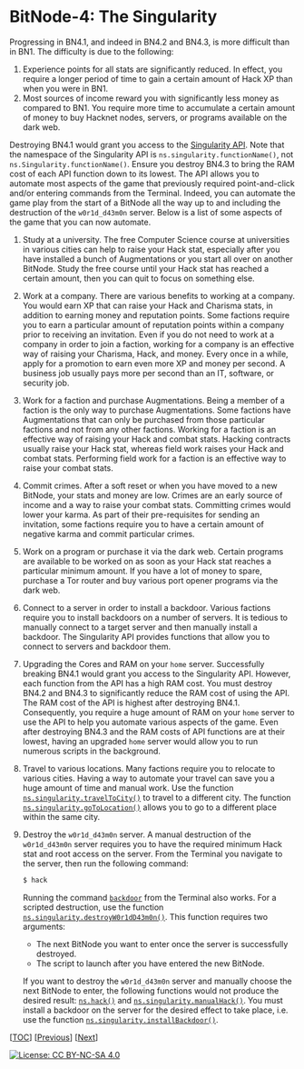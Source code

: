 # BitNode-4: The Singularity

Progressing in BN4.1, and indeed in BN4.2 and BN4.3, is more difficult than in
BN1. The difficulty is due to the following:

1. Experience points for all stats are significantly reduced. In effect, you
   require a longer period of time to gain a certain amount of Hack XP than when
   you were in BN1.
1. Most sources of income reward you with significantly less money as compared
   to BN1. You require more time to accumulate a certain amount of money to buy
   Hacknet nodes, servers, or programs available on the dark web.

Destroying BN4.1 would grant you access to the
[Singularity API](https://github.com/bitburner-official/bitburner-src/blob/dev/markdown/bitburner.singularity.md).
Note that the namespace of the Singularity API is
`ns.singularity.functionName()`, not `ns.Singularity.functionName()`. Ensure you
destroy BN4.3 to bring the RAM cost of each API function down to its lowest. The
API allows you to automate most aspects of the game that previously required
point-and-click and/or entering commands from the Terminal. Indeed, you can
automate the game play from the start of a BitNode all the way up to and
including the destruction of the `w0r1d_d43m0n` server. Below is a list of some
aspects of the game that you can now automate.

1. Study at a university. The free Computer Science course at universities in
   various cities can help to raise your Hack stat, especially after you have
   installed a bunch of Augmentations or you start all over on another BitNode.
   Study the free course until your Hack stat has reached a certain amount, then
   you can quit to focus on something else.
1. Work at a company. There are various benefits to working at a company. You
   would earn XP that can raise your Hack and Charisma stats, in addition to
   earning money and reputation points. Some factions require you to earn a
   particular amount of reputation points within a company prior to receiving an
   invitation. Even if you do not need to work at a company in order to join a
   faction, working for a company is an effective way of raising your Charisma,
   Hack, and money. Every once in a while, apply for a promotion to earn even
   more XP and money per second. A business job usually pays more per second
   than an IT, software, or security job.
1. Work for a faction and purchase Augmentations. Being a member of a faction is
   the only way to purchase Augmentations. Some factions have Augmentations that
   can only be purchased from those particular factions and not from any other
   factions. Working for a faction is an effective way of raising your Hack and
   combat stats. Hacking contracts usually raise your Hack stat, whereas field
   work raises your Hack and combat stats. Performing field work for a faction
   is an effective way to raise your combat stats.
1. Commit crimes. After a soft reset or when you have moved to a new BitNode,
   your stats and money are low. Crimes are an early source of income and a way
   to raise your combat stats. Committing crimes would lower your karma. As part
   of their pre-requisites for sending an invitation, some factions require you
   to have a certain amount of negative karma and commit particular crimes.
1. Work on a program or purchase it via the dark web. Certain programs are
   available to be worked on as soon as your Hack stat reaches a particular
   minimum amount. If you have a lot of money to spare, purchase a Tor router
   and buy various port opener programs via the dark web.
1. Connect to a server in order to install a backdoor. Various factions require
   you to install backdoors on a number of servers. It is tedious to manually
   connect to a target server and then manually install a backdoor. The
   Singularity API provides functions that allow you to connect to servers and
   backdoor them.
1. Upgrading the Cores and RAM on your `home` server. Successfully breaking
   BN4.1 would grant you access to the Singularity API. However, each function
   from the API has a high RAM cost. You must destroy BN4.2 and BN4.3 to
   significantly reduce the RAM cost of using the API. The RAM cost of the API
   is highest after destroying BN4.1. Consequently, you require a huge amount of
   RAM on your `home` server to use the API to help you automate various aspects
   of the game. Even after destroying BN4.3 and the RAM costs of API functions
   are at their lowest, having an upgraded `home` server would allow you to run
   numerous scripts in the background.
1. Travel to various locations. Many factions require you to relocate to various
   cities. Having a way to automate your travel can save you a huge amount of
   time and manual work. Use the function
   [`ns.singularity.travelToCity()`](https://github.com/bitburner-official/bitburner-src/blob/dev/markdown/bitburner.singularity.traveltocity.md)
   to travel to a different city. The function
   [`ns.singularity.goToLocation()`](https://github.com/bitburner-official/bitburner-src/blob/dev/markdown/bitburner.singularity.gotolocation.md)
   allows you to go to a different place within the same city.
1. Destroy the `w0r1d_d43m0n` server. A manual destruction of the `w0r1d_d43m0n`
   server requires you to have the required minimum Hack stat and root access on
   the server. From the Terminal you navigate to the server, then run the
   following command:

    ```sh
    $ hack
    ```

    Running the command
    [`backdoor`](https://bitburner-official.readthedocs.io/en/latest/basicgameplay/terminal.html#backdoor)
    from the Terminal also works. For a scripted destruction, use the function
    [`ns.singularity.destroyW0r1dD43m0n()`](https://github.com/bitburner-official/bitburner-src/blob/dev/markdown/bitburner.singularity.destroyw0r1dd43m0n.md).
    This function requires two arguments:

    - The next BitNode you want to enter once the server is successfully
      destroyed.
    - The script to launch after you have entered the new BitNode.

    If you want to destroy the `w0r1d_d43m0n` server and manually choose the
    next BitNode to enter, the following functions would not produce the desired
    result:
    [`ns.hack()`](https://github.com/bitburner-official/bitburner-src/blob/dev/markdown/bitburner.ns.hack.md)
    and
    [`ns.singularity.manualHack()`](https://github.com/bitburner-official/bitburner-src/blob/dev/markdown/bitburner.singularity.manualhack.md).
    You must install a backdoor on the server for the desired effect to take
    place, i.e. use the function
    [`ns.singularity.installBackdoor()`](https://github.com/bitburner-official/bitburner-src/blob/dev/markdown/bitburner.singularity.installbackdoor.md).

[[TOC](README.md "Table of Contents")] [[Previous](daemon.md "Find the daemon")]
[[Next](intelligence.md "BitNode-5: Artificial Intelligence")]

[![License: CC BY-NC-SA 4.0](https://img.shields.io/badge/License-CC%20BY--NC--SA%204.0-blue.svg)](http://creativecommons.org/licenses/by-nc-sa/4.0/)
